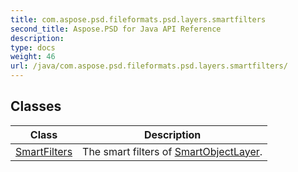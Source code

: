 ```yaml
---
title: com.aspose.psd.fileformats.psd.layers.smartfilters
second_title: Aspose.PSD for Java API Reference
description: 
type: docs
weight: 46
url: /java/com.aspose.psd.fileformats.psd.layers.smartfilters/
---
```



## Classes

| Class | Description |
| --- | --- |
| [SmartFilters](../com.aspose.psd.fileformats.psd.layers.smartfilters/smartfilters) | The smart filters of [SmartObjectLayer](../com.aspose.psd.fileformats.psd.layers.smartobjects/smartobjectlayer). |
